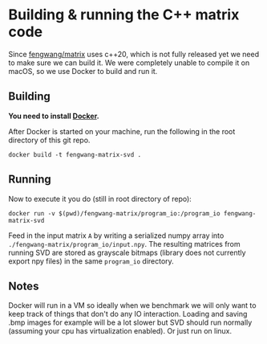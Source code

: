 # Building & running the C++ matrix code

Since [fengwang/matrix](https://github.com/fengwang/matrix) uses c++20, which is
not fully released yet we need to make sure we can build it. We were completely
unable to compile it on macOS, so we use Docker to build and run it.

## Building

**You need to install [Docker](https://www.docker.com/get-started).**

After Docker is started on your machine, run the following in the root directory
of this git repo.

```
docker build -t fengwang-matrix-svd .
```

## Running

Now to execute it you do (still in root directory of repo):

```
docker run -v $(pwd)/fengwang-matrix/program_io:/program_io fengwang-matrix-svd
```

Feed in the input matrix `A` by writing a serialized numpy array into `./fengwang-matrix/program_io/input.npy`. The resulting matrices from running SVD are stored as grayscale bitmaps (library does not currently export npy files) in the same `program_io` directory.


## Notes

Docker will run in a VM so ideally when we benchmark we will only want to keep
track of things that don't do any IO interaction. Loading and saving .bmp images
for example will be a lot slower but SVD should run normally (assuming your
cpu has virtualization enabled). Or just run on linux.
